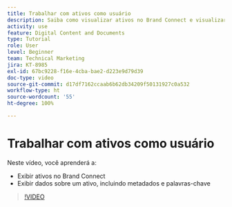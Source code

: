 ```yaml
---
title: Trabalhar com ativos como usuário
description: Saiba como visualizar ativos no Brand Connect e visualizar dados sobre um ativo, incluindo metadados e palavras-chave no [!UICONTROL DAM do Workfront].
activity: use
feature: Digital Content and Documents
type: Tutorial
role: User
level: Beginner
team: Technical Marketing
jira: KT-8985
exl-id: 67bc9228-f16e-4cba-bae2-d223e9d79d39
doc-type: video
source-git-commit: d17df7162ccaab6b62db34209f50131927c0a532
workflow-type: ht
source-wordcount: '55'
ht-degree: 100%

---
```


# Trabalhar com ativos como usuário

Neste vídeo, você aprenderá a:

* Exibir ativos no Brand Connect
* Exibir dados sobre um ativo, incluindo metadados e palavras-chave

>[!VIDEO](https://video.tv.adobe.com/v/3418744/?quality=12&learn=on&enablevpops&captions=por_br)
